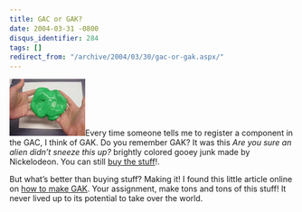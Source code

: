 ```yaml
---
title: GAC or GAK?
date: 2004-03-31 -0800
disqus_identifier: 284
tags: []
redirect_from: "/archive/2004/03/30/gac-or-gak.aspx/"
---
```


![GAK](/images/Gak.jpg)Every time someone tells me to register a
component in the GAC, I think of GAK. Do you remember GAK? It was this
*Are you sure an alien didn’t sneeze this up?* brightly colored gooey
junk made by Nickelodeon. You can still [buy the
stuff](http://www.buy.com/retail/product.asp?sku=200761430&loc=23014 "Buy the stuff")!.

But what’s better than buying stuff? Making it! I found this little
article online on [how to make
GAK](http://www.reachoutmichigan.org/funexperiments/agesubject/lessons/aboutlessons/polymers.html "how to make GAK").
Your assignment, make tons and tons of this stuff! It never lived up to
its potential to take over the world.


